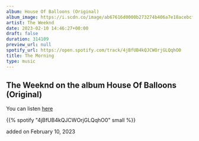 ```yaml
---
album: House Of Balloons (Original)
album_image: https://i.scdn.co/image/ab67616d0000b273274b406a7e18acebcf743079
artist: The Weeknd
date: 2023-02-10 14:46:27+00:00
draft: false
duration: 314109
preview_url: null
spotify_url: https://open.spotify.com/track/4jBfUB4kQJCWOrjGLQqhO0
title: The Morning
type: music
---
```



## The Weeknd on the album House Of Balloons (Original)

You can listen [here](https://open.spotify.com/track/4jBfUB4kQJCWOrjGLQqhO0)

{{% spotify "4jBfUB4kQJCWOrjGLQqhO0" small %}}

added on February 10, 2023